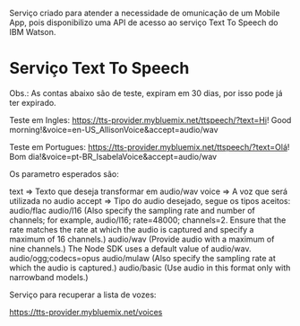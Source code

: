 Serviço criado para atender a necessidade de omunicação de um Mobile App, pois disponibilizo uma API de acesso ao serviço Text To Speech do IBM Watson.

Serviço Text To Speech
===========================================================================================

Obs.: As contas abaixo são de teste, expiram em 30 dias, por isso pode já ter expirado.

Teste em Ingles:
https://tts-provider.mybluemix.net/ttspeech/?text=Hi! Good morning!&voice=en-US_AllisonVoice&accept=audio/wav

Teste em Portugues:
https://tts-provider.mybluemix.net/ttspeech/?text=Olá! Bom dia!&voice=pt-BR_IsabelaVoice&accept=audio/wav

Os parametro esperados são:

text => Texto que deseja transformar em audio/wav
voice => A voz que será utilizada no audio
accept => Tipo do audio desejado, segue os tipos aceitos:
    audio/flac
    audio/l16 (Also specify the sampling rate and number of channels; for example, audio/l16; rate=48000; channels=2. Ensure that the rate matches the rate at which the audio is captured and specify a maximum of 16 channels.)
    audio/wav (Provide audio with a maximum of nine channels.) The Node SDK uses a default value of audio/wav.
    audio/ogg;codecs=opus
    audio/mulaw (Also specify the sampling rate at which the audio is captured.)
    audio/basic (Use audio in this format only with narrowband models.)

Serviço para recuperar a lista de vozes:

https://tts-provider.mybluemix.net/voices
